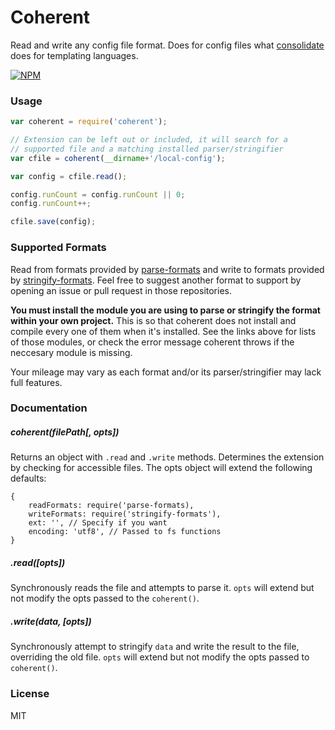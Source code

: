 # Coherent

Read and write any config file format. Does for config files what [consolidate](https://github.com/tj/consolidate.js) does for templating languages.

[![NPM](https://nodei.co/npm/coherent.png)](https://nodei.co/npm/coherent/)

### Usage

```javascript
var coherent = require('coherent');

// Extension can be left out or included, it will search for a
// supported file and a matching installed parser/stringifier
var cfile = coherent(__dirname+'/local-config');

var config = cfile.read();

config.runCount = config.runCount || 0;
config.runCount++;

cfile.save(config);
```


### Supported Formats

Read from formats provided by [parse-formats](https://github.com/DSKrepps/parse-formats) and write to formats provided by [stringify-formats](https://github.com/DSKrepps/stringify-formats). Feel free to suggest another format to support by opening an issue or pull request in those repositories.

**You must install the module you are using to parse or stringify the format within your own project.** This is so that coherent does not install and compile every one of them when it's installed. See the links above for lists of those modules, or check the error message coherent throws if the neccesary module is missing.

Your mileage may vary as each format and/or its parser/stringifier may lack full features.


### Documentation

##### coherent(filePath[, opts])
Returns an object with `.read` and `.write` methods. Determines the extension by checking for accessible files. The opts object will extend the following defaults:

    {
        readFormats: require('parse-formats),
        writeFormats: require('stringify-formats'),
        ext: '', // Specify if you want
        encoding: 'utf8', // Passed to fs functions
    }

##### .read([opts])
Synchronously reads the file and attempts to parse it. `opts` will extend but not modify the opts passed to the `coherent()`.

##### .write(data, [opts])
Synchronously attempt to stringify `data` and write the result to the file, overriding the old file. `opts` will extend but not modify the opts passed to `coherent()`.


### License

MIT